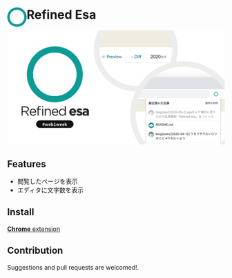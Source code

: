 # <img src="public/icons/icon_48.png" width="45" align="left"> Refined Esa

![thumbnail](/thumbnail.png)

## Features

- 閲覧したページを表示
- エディタに文字数を表示

## Install

[**Chrome** extension](https://chrome.google.com/webstore/detail/refined-esa/eedehihkepmboojonddmcjmdppdaggpj)

## Contribution

Suggestions and pull requests are welcomed!.

